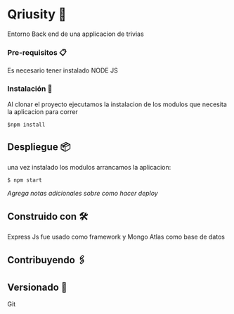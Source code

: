 # Qriusity 🚀

Entorno Back end de una applicacion de trivias


### Pre-requisitos 📋

Es necesario tener instalado NODE JS 


### Instalación 🔧

Al clonar el proyecto ejecutamos la instalacion de los modulos que necesita la aplicacion para correr

```
$npm install
```
## Despliegue 📦
una vez instalado los modulos arrancamos la aplicacion:

```
$ npm start
```



_Agrega notas adicionales sobre como hacer deploy_

## Construido con 🛠️

Express Js fue usado como framework y Mongo Atlas como base de datos

## Contribuyendo 🖇️

## Versionado 📌
Git

